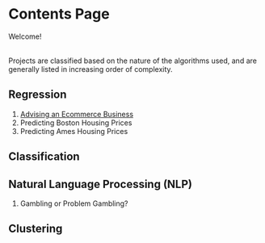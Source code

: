 # Contents Page
Welcome!

<br> Projects are classified based on the nature of the algorithms used, and are generally listed in increasing order of complexity.

## Regression
1. [Advising an Ecommerce Business](https://github.com/shaunchua94/Projects/tree/master/1.%20Regression/01%20Advising%20an%20Ecommerce%20Business)
2. Predicting Boston Housing Prices
3. Predicting Ames Housing Prices

## Classification

## Natural Language Processing (NLP)
1. Gambling or Problem Gambling?

## Clustering
